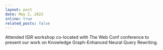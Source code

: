 ```yaml
---
layout: post
date: May 2, 2023
inline: true
related_posts: false
---
```


Attended ISIR workshop co-located with The Web Conf conference to present our work on Knowledge Graph-Enhanced Neural Query Rewriting.
